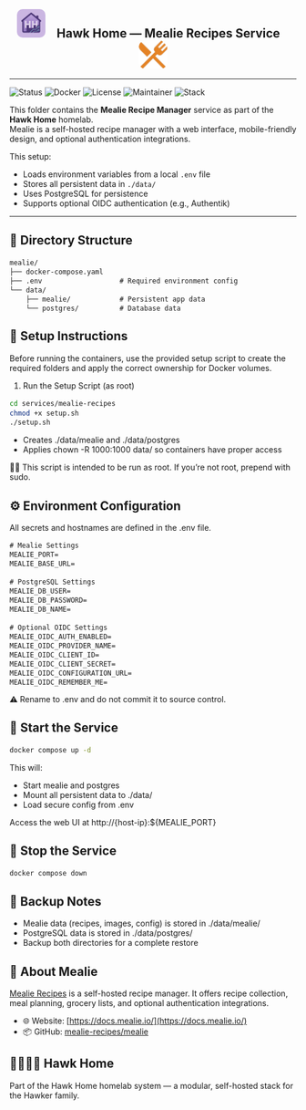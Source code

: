 <p align="center">
  <img src="../../../assets/img/hhlogo.png" alt="Hawk Home Logo" width="50" style="border-radius: 10px;" />
  &nbsp;&nbsp;&nbsp;
  <strong style="font-size: 1.5em;">Hawk Home — Mealie Recipes Service</strong>
  &nbsp;&nbsp;&nbsp;
  <img src="../../../assets/img/mealie-logo.png" alt="mealie Logo" width="50" style="border-radius: 12px;" />
</p>

---

![Status](https://img.shields.io/badge/status-active-success?style=flat-square)
![Docker](https://img.shields.io/badge/docker-ready-blue?style=flat-square)
![License](https://img.shields.io/badge/license-private-lightgrey?style=flat-square)
![Maintainer](https://img.shields.io/badge/maintainer-HawkerFamily-purple?style=flat-square)
![Stack](https://img.shields.io/badge/stack-Home-orange?style=flat-square)

This folder contains the **Mealie Recipe Manager** service as part of the **Hawk Home** homelab.  
Mealie is a self-hosted recipe manager with a web interface, mobile-friendly design, and optional authentication integrations.

This setup:
- Loads environment variables from a local `.env` file  
- Stores all persistent data in `./data/`  
- Uses PostgreSQL for persistence  
- Supports optional OIDC authentication (e.g., Authentik)  
---

## 📁 Directory Structure

```plaintext
mealie/
├── docker-compose.yaml
├── .env                   # Required environment config
└── data/
    ├── mealie/            # Persistent app data
    └── postgres/          # Database data
```

## 🔧 Setup Instructions

Before running the containers, use the provided setup script to create the required folders and apply the correct ownership for Docker volumes.

1. Run the Setup Script (as root)

```bash
cd services/mealie-recipes
chmod +x setup.sh
./setup.sh
```
- Creates ./data/mealie and ./data/postgres</br>
- Applies chown -R 1000:1000 data/ so containers have proper access

🧑‍💻 This script is intended to be run as root. If you’re not root, prepend with sudo.

## ⚙️ Environment Configuration

All secrets and hostnames are defined in the .env file.

```env
# Mealie Settings
MEALIE_PORT=
MEALIE_BASE_URL=

# PostgreSQL Settings
MEALIE_DB_USER=
MEALIE_DB_PASSWORD=
MEALIE_DB_NAME=

# Optional OIDC Settings
MEALIE_OIDC_AUTH_ENABLED=
MEALIE_OIDC_PROVIDER_NAME=
MEALIE_OIDC_CLIENT_ID=
MEALIE_OIDC_CLIENT_SECRET=
MEALIE_OIDC_CONFIGURATION_URL=
MEALIE_OIDC_REMEMBER_ME=
```
⚠️ Rename to .env and do not commit it to source control.

## 🚀 Start the Service

```bash
docker compose up -d
```
This will:

- Start mealie and postgres</br>
- Mount all persistent data to ./data/</br>
- Load secure config from .env</br>

Access the web UI at http://{host-ip}:${MEALIE_PORT}

## 🛑 Stop the Service
```bash
docker compose down
```

## 🔄 Backup Notes
- Mealie data (recipes, images, config) is stored in ./data/mealie/
- PostgreSQL data is stored in ./data/postgres/
- Backup both directories for a complete restore

## 🧠 About Mealie

[Mealie Recipes](https://docs.mealie.io/) is a self-hosted recipe manager.
It offers recipe collection, meal planning, grocery lists, and optional authentication integrations.

- 🌐 Website: [https://docs.mealie.io/](https://docs.mealie.io/)
- 📦 GitHub: [mealie-recipes/mealie](https://github.com/mealie-recipes/mealie)


## 👨‍👩‍👧‍👦 Hawk Home

Part of the Hawk Home homelab system — a modular, self-hosted stack for the Hawker family.